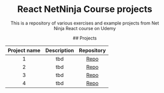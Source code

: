 <h1 align="center">React NetNinja Course projects</h1>

<p align="center">This is a repository of various exercises and example projects from Net Ninja React course on Udemy</p>

<div align="center"> 
## Projects

| Project name | Description | Repository |
| :------------: | :-------: | :--------: |
| 1 | tbd | <a href="#" target="_blank">Repo</a>  |
| 2 | tbd | <a href="#" target="_blank">Repo</a>  |
| 3 | tbd | <a href="#" target="_blank">Repo</a>  |
| 4 | tbd | <a href="#" target="_blank">Repo</a>  |
</div>